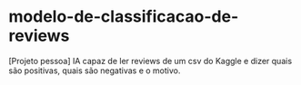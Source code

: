 # modelo-de-classificacao-de-reviews
[Projeto pessoa] IA capaz de ler reviews de um csv do Kaggle e dizer quais são positivas, quais são negativas e o motivo.
